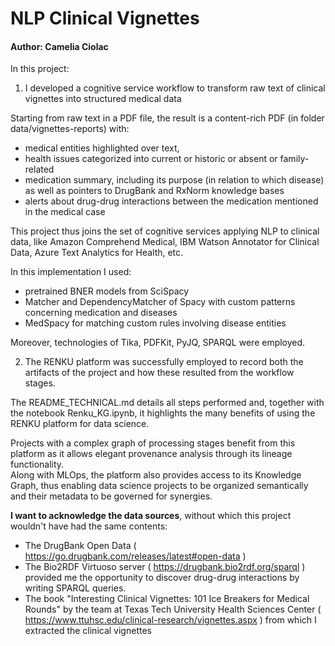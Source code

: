 # NLP Clinical Vignettes 

#### Author: Camelia Ciolac

In this project:

1. I developed a cognitive service workflow to transform raw text of clinical vignettes into structured medical data  

Starting from raw text in a PDF file, the result is a content-rich PDF (in folder data/vignettes-reports) with:  

- medical entities highlighted over text,   
- health issues categorized into current or historic or absent or family-related   
- medication summary, including its purpose (in relation to which disease) as well as pointers to DrugBank and RxNorm knowledge bases  
- alerts about drug-drug interactions between the medication mentioned in the medical case  

This project thus joins the set of cognitive services applying NLP to clinical data, like Amazon Comprehend Medical, IBM Watson Annotator for Clinical Data, Azure Text Analytics for Health, etc. 

In this implementation I used:  

- pretrained BNER models from SciSpacy
- Matcher and DependencyMatcher of Spacy with custom patterns concerning medication and diseases
- MedSpacy for matching custom rules involving disease entities

Moreover, technologies of Tika, PDFKit, PyJQ, SPARQL were employed.   



2. The RENKU platform was successfully employed to record both the artifacts of the project and how these resulted from the workflow stages.  

The README\_TECHNICAL.md details all steps performed and, together with the notebook Renku\_KG.ipynb, it highlights the many benefits of using the RENKU platform for data science.  

Projects with a complex graph of processing stages benefit from this platform as it allows elegant provenance analysis through its lineage functionality.  
Along with MLOps, the platform also provides access to its Knowledge Graph, thus enabling data science projects to be organized semantically and their metadata to be governed for synergies.




**I want to acknowledge the data sources**, without which this project wouldn't have had the same contents: 

* The DrugBank Open Data ( https://go.drugbank.com/releases/latest#open-data ) 
* The Bio2RDF Virtuoso server ( https://drugbank.bio2rdf.org/sparql ) provided me the opportunity to discover drug-drug interactions by writing SPARQL queries. 
* The book "Interesting Clinical Vignettes: 101 Ice Breakers for Medical Rounds"  by the team at Texas Tech University Health Sciences Center ( https://www.ttuhsc.edu/clinical-research/vignettes.aspx )  from which I extracted the clinical vignettes


